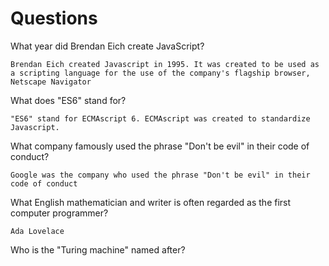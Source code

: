 # Questions

What year did Brendan Eich create JavaScript?

```
Brendan Eich created Javascript in 1995. It was created to be used as a scripting language for the use of the company's flagship browser, Netscape Navigator
```

What does "ES6" stand for?

```
"ES6" stand for ECMAscript 6. ECMAscript was created to standardize Javascript.
```

What company famously used the phrase "Don't be evil" in their code of conduct?

```
Google was the company who used the phrase "Don't be evil" in their code of conduct 
```

What English mathematician and writer is often regarded as the first computer programmer?

```
Ada Lovelace
```

Who is the "Turing machine" named after?

```

```

